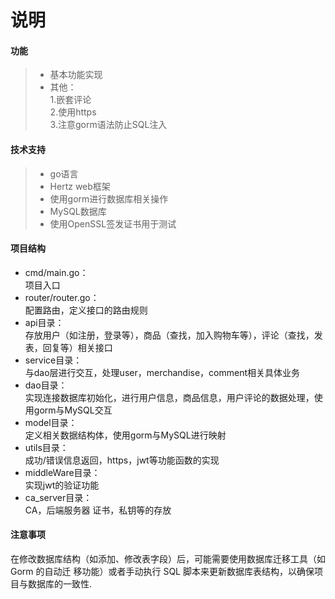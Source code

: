 # 说明 
#### 功能  
>
>- 基本功能实现
>- 其他：  
>1.嵌套评论  
>2.使用https  
>3.注意gorm语法防止SQL注入

#### 技术支持
>- go语言  
>- Hertz web框架  
>- 使用gorm进行数据库相关操作  
>- MySQL数据库  
>- 使用OpenSSL签发证书用于测试

#### 项目结构
- cmd/main.go：  
项目入口
- router/router.go：  
配置路由，定义接口的路由规则
- api目录：   
存放用户（如注册，登录等），商品（查找，加入购物车等），评论（查找，发表，回复等）相关接口  
- service目录：  
与dao层进行交互，处理user，merchandise，comment相关具体业务
- dao目录：   
实现连接数据库初始化，进行用户信息，商品信息，用户评论的数据处理，使用gorm与MySQL交互
- model目录：   
定义相关数据结构体，使用gorm与MySQL进行映射
- utils目录：   
成功/错误信息返回，https，jwt等功能函数的实现
- middleWare目录：  
实现jwt的验证功能
- ca_server目录：   
CA，后端服务器  证书，私钥等的存放

#### 注意事项
在修改数据库结构（如添加、修改表字段）后，可能需要使用数据库迁移工具（如 Gorm 的自动迁
移功能）或者手动执行 SQL 脚本来更新数据库表结构，以确保项目与数据库的一致性.
